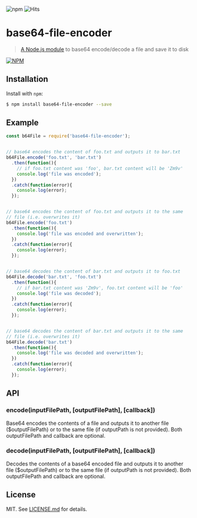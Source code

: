 ![npm](https://img.shields.io/npm/dt/base64-file-encoder.svg?style=flat-square)
![Hits](https://hitt.herokuapp.com/AndersonMamede/base64-file-encoder.svg)

base64-file-encoder
================
> [A Node.js module](https://www.npmjs.com/package/base64-file-encoder) to base64 encode/decode a file and save it to disk


[![NPM](https://nodei.co/npm/base64-file-encoder.png?downloads=true&stars=true)](https://www.npmjs.com/package/base64-file-encoder)

Installation
------------

Install with `npm`:

``` bash
$ npm install base64-file-encoder --save
```


Example
-------

``` js
const b64File = require('base64-file-encoder');


// base64 encodes the content of foo.txt and outputs it to bar.txt
b64File.encode('foo.txt', 'bar.txt')
  .then(function(){
    // if foo.txt content was 'foo', bar.txt content will be 'Zm9v'
    console.log('file was encoded');
  })
  .catch(function(error){
    console.log(error);
  });


// base64 encodes the content of foo.txt and outputs it to the same
// file (i.e. overwrites it)
b64File.encode('foo.txt')
  .then(function(){
    console.log('file was encoded and overwritten');
  })
  .catch(function(error){
    console.log(error);
  });


// base64 decodes the content of bar.txt and outputs it to foo.txt
b64File.decode('bar.txt', 'foo.txt')
  .then(function(){
    // if bar.txt content was 'Zm9v', foo.txt content will be 'foo'
    console.log('file was decoded');
  })
  .catch(function(error){
    console.log(error);
  });


// base64 decodes the content of bar.txt and outputs it to the same
// file (i.e. overwrites it)
b64File.decode('bar.txt')
  .then(function(){
    console.log('file was decoded and overwritten');
  })
  .catch(function(error){
    console.log(error);
  });
```


## API

### encode(inputFilePath, [outputFilePath], [callback])

Base64 encodes the contents of a file and outputs it to another file ($outputFilePath) or to the same file (if outputPath is not provided). Both outputFilePath and callback are optional.

### decode(inputFilePath, [outputFilePath], [callback])

Decodes the contents of a base64 encoded file and outputs it to another file ($outputFilePath) or to the same file (if outputPath is not provided). Both outputFilePath and callback are optional.


## License ##

MIT. See [LICENSE.md](http://github.com/AndersonMamede/base64-file-encoder/blob/master/LICENSE) for details.
